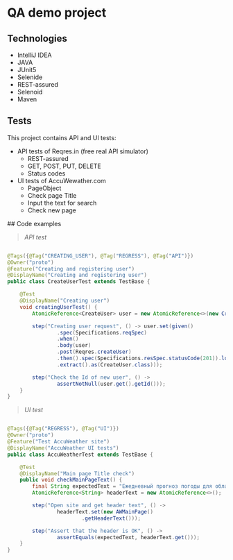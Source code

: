 # QA demo project

## Technologies

<UL>
<LI>IntelliJ IDEA
<LI>JAVA
<LI>JUnit5
<LI>Selenide
<LI>REST-assured
<LI>Selenoid
<LI>Maven
</UL>

## Tests

This project contains API and UI tests:
<UL>
<LI>API tests of Reqres.in (free real API simulator)
<UL>
<LI>REST-assured

<LI>GET, POST, PUT, DELETE

<LI>Status codes
</UL>

<LI>UI tests of AccuWewather.com
<UL>
<LI>PageObject

<LI>Check page Title

<LI>Input the text for search

<LI>Check new page 
</UL>
</UL>
## Code examples


> *API test*

```java

@Tags({@Tag("CREATING_USER"), @Tag("REGRESS"), @Tag("API")})
@Owner("proto")
@Feature("Creating and registering user")
@DisplayName("Creating and registering user")
public class CreateUserTest extends TestBase {

    @Test
    @DisplayName("Creating user")
    void creatingUserTest() {
        AtomicReference<CreateUser> user = new AtomicReference<>(new CreateUser("morpheus", "leader"));

        step("Creating user request", () -> user.set(given()
                .spec(Specifications.reqSpec)
                .when()
                .body(user)
                .post(Reqres.createUser)
                .then().spec(Specifications.resSpec.statusCode(201)).log().all()
                .extract().as(CreateUser.class)));

        step("Check the Id of new user", () ->
                assertNotNull(user.get().getId()));
    }
}
```

> *UI test*

```java

@Tags({@Tag("REGRESS"), @Tag("UI")})
@Owner("proto")
@Feature("Test AccuWeather site")
@DisplayName("AccuWeather UI tests")
public class AccuWeatherTest extends TestBase {

    @Test
    @DisplayName("Main page Title check")
    public void checkMainPageText() {
        final String expectedText = "Ежедневный прогноз погоды для областей, стран и глобальный прогноз | AccuWeather";
        AtomicReference<String> headerText = new AtomicReference<>();

        step("Open site and get header text", () ->
                headerText.set(new AWMainPage()
                        .getHeaderText()));

        step("Assert that the header is OK", () ->
                assertEquals(expectedText, headerText.get()));
    }
}
```

